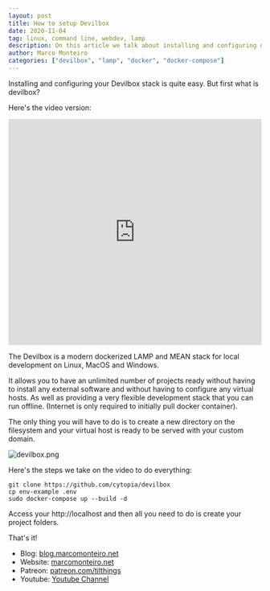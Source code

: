 ```yaml
---
layout: post
title: How to setup Devilbox
date: 2020-11-04
tag: linux, command line, webdev, lamp
description: On this article we talk about installing and configuring devilbox
author: Marco Monteiro
categories: ["devilbox", "lamp", "docker", "docker-compose"]
---
```


Installing and configuring your Devilbox stack is quite easy. But first what is devilbox?

Here's the video version:

<iframe width="100%" height="450" src="https://www.youtube.com/embed/PuOoxWxU0IM" frameborder="0" allow="accelerometer; autoplay; clipboard-write; encrypted-media; gyroscope; picture-in-picture" allowfullscreen></iframe>

The Devilbox is a modern dockerized LAMP and MEAN stack for local development on Linux, MacOS and Windows.

It allows you to have an unlimited number of projects ready without having to install any external software and without having to configure any virtual hosts. As well as providing a very flexible development stack that you can run offline. (Internet is only required to initially pull docker container).

The only thing you will have to do is to create a new directory on the filesystem and your virtual host is ready to be served with your custom domain.


![devilbox.png](https://raw.githubusercontent.com/devilbox/artwork/master/submissions_diagrams/cytopia/01/png/architecture-full.png)



Here's the steps we take on the video to do everything:

```
git clone https://github.com/cytopia/devilbox
cp env-example .env
sudo docker-compose up --build -d
```

Access your http://localhost and then all you need to do is create your project folders.

That's it!

* Blog: [blog.marcomonteiro.net](https://blog.marcomonteiro.net/)
* Website: [marcomonteiro.net](https://marcomonteiro.net/)
* Patreon: [patreon.com/tilthings](https://www.patreon.com/tilthings)
* Youtube: [Youtube Channel](https://www.youtube.com/channel/UC9HQjernJPHN-RoKMwtYQ4w)